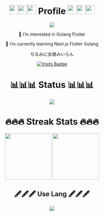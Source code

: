 <div align="center">

# <img src="https://github.com/sciencepal/sciencepal/blob/master/assets/Hi.gif" width="29px"><img src="https://github.com/sciencepal/sciencepal/blob/master/assets/Hi.gif" width="29px"><img src="https://github.com/sciencepal/sciencepal/blob/master/assets/Hi.gif" width="29px">  Profile  <img src="https://github.com/sciencepal/sciencepal/blob/master/assets/Hi.gif" width="29px"><img src="https://github.com/sciencepal/sciencepal/blob/master/assets/Hi.gif" width="29px"><img src="https://github.com/sciencepal/sciencepal/blob/master/assets/Hi.gif" width="29px">

<div align="center">
  <a href="https://github.com/DenverCoder1/readme-typing-svg">
    <img src="https://readme-typing-svg.herokuapp.com/?lines=Hello%20I'm%20akaboshinit;Hello%20I'm%20akaboshinit;&font=Fira%20Code&center=true&width=440&height=45&color=f75c7e&vCenter=true&size=22">
  </a>

</div>

<p>👀 I’m interested in Golang Flutter</p>
<p>🌱 I’m currently learning Next.js Flutter Golang</p>

<p>ちなみに女絡みいらん</p>

[![Visits Badge](https://badges.pufler.dev/visits/akaboshinit/akaboshinit)](https://badges.pufler.dev)
</div>

<div align="center">

# 📊📊📊 Status 📊📊📊
</div>

<div align="center">
  <a src="https://github.com/anuraghazra/github-readme-stats">
    <img src="https://github-readme-stats.vercel.app/api?username=akaboshinit&show_icons=true&bg_color=000000&title_color=FFFFFF&text_color=cccccc&border_color=666666"/>
  </a>
</div>

<div align="center">

# 🔥🔥🔥 Streak Stats 🔥🔥🔥
</div>

<div align="center">
<!--   <div style="display: flex; align-items: flex-start;"> -->
    <a src="https://git.io/streak-stats">
      <img height="150" src="http://github-readme-streak-stats.herokuapp.com?user=akaboshinit&theme=highcontrast"/>
    </a>
    <a src="https://github.com/vn7n24fzkq/github-profile-summary-cards">
      <img height="150" src="https://github-profile-summary-cards.vercel.app/api/cards/profile-details?username=akaboshinit&theme=solarized_dark"/>
    </a>
<!--   </div> -->
</div>

<div align="center">

## 🖋🖋🖋 Use Lang 🖋🖋🖋
</div>

<div align="center">
  <a src="https://github.com/anuraghazra/github-readme-stats">
    <img src="https://github-readme-stats.vercel.app/api/top-langs/?username=akaboshinit&layout=compact&bg_color=000000&title_color=FFFFFF&text_color=FFFFFF&border_color=666666"/>
  </a>
<?div>

<!-- 
<details>
<summary>💪 Github Cards Powered by</summary>
</details>

https://zzetao.github.io/awesome-github-profile/
-->
